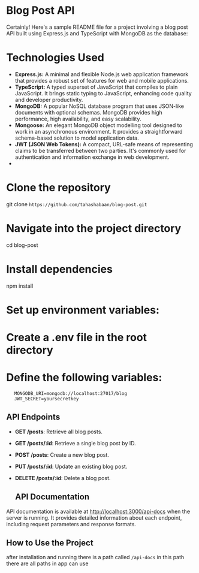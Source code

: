 # Blog Post API
 Certainly! Here's a sample README file for a project involving a blog post API built using Express.js and TypeScript with MongoDB as the database:

# Technologies Used
- **Express.js:** A minimal and flexible Node.js web application framework that provides a robust set of features for web and mobile applications.
- **TypeScript:** A typed superset of JavaScript that compiles to plain JavaScript. It brings static typing to JavaScript, enhancing code quality and developer productivity.
- **MongoDB:** A popular NoSQL database program that uses JSON-like documents with optional schemas. MongoDB provides high performance, high availability, and easy scalability.
- **Mongoose:** An elegant MongoDB object modelling tool designed to work in an asynchronous environment. It provides a straightforward schema-based solution to model application data.
- **JWT (JSON Web Tokens):** A compact, URL-safe means of representing claims to be transferred between two parties. It's commonly used for authentication and information exchange in web development.
- 
# Clone the repository
git clone `https://github.com/tahashabaan/blog-post.git`

# Navigate into the project directory
 cd blog-post

# Install dependencies
npm install

# Set up environment variables:
# Create a .env file in the root directory
# Define the following variables:
 ```PORT=3000
    MONGODB_URI=mongodb://localhost:27017/blog
    JWT_SECRET=yoursecretkey
```

 ## API Endpoints
- **GET /posts**: Retrieve all blog posts.
- **GET /posts/:id**: Retrieve a single blog post by ID.
- **POST /posts**: Create a new blog post.
- **PUT /posts/:id**: Update an existing blog post.
- **DELETE /posts/:id**: Delete a blog post.

  ## API Documentation
API documentation is available at [http://localhost:3000/api-docs](http://localhost:3000/api-docs) when the server is running. It provides detailed information about each endpoint, including request parameters and response formats.








##  How to Use the Project
  after installation and running there is a path called `/api-docs` in this path there are all paths in app can use
 
